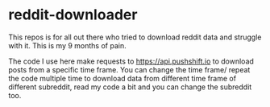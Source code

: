 # reddit-downloader
This repos is for all out there who tried to download reddit data and struggle with it. This is my 9 months of pain.

The code I use here make requests to https://api.pushshift.io to download posts from a specific time frame. You can change the time frame/ repeat the code multiple time to download data from different time frame of different subreddit, read my code a bit and you can change the subreddit too.

